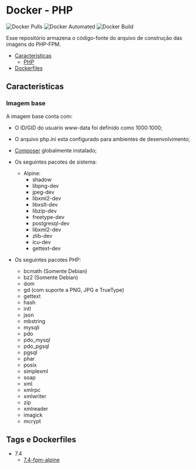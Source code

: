 # Docker - PHP

![Docker Pulls](https://img.shields.io/docker/pulls/mestre8d/php.svg)
![Docker Automated](https://img.shields.io/docker/cloud/automated/mestre8d/php.svg)
![Docker Build](https://img.shields.io/docker/cloud/build/mestre8d/php.svg)

Esse repositório armazena o código-fonte do arquivo de construção das imagens do PHP-FPM.

* [Caracteristicas](#caracteristicas)
  * [PHP](#imagem-base)
* [Dockerfiles](#tags-e-dockerfiles)

## Caracteristicas

### Imagem base

A imagem base conta com:

* O ID/GID do usuario www-data foi definido como 1000:1000;
* O arquivo php.ini esta configurado para ambientes de desenvolvimento;
* [Composer](http://getcomposer.org/http://getcomposer.org/) globalmente instalado;
* Os seguintes pacotes de sistema:  
  * Alpine:
    * shadow 
    * libpng-dev
    * jpeg-dev
    * libxml2-dev
    * libxslt-dev
    * libzip-dev
    * freetype-dev
    * postgresql-dev 
    * libxml2-dev
    * zlib-dev
    * icu-dev
    * gettext-dev
    
* Os seguintes pacotes PHP:
  * bcmath (Somente Debian)
  * bz2 (Somente Debian)
  * dom
  * gd (com suporte a PNG, JPG e TrueType)
  * gettext
  * hash
  * intl
  * json
  * mbstring
  * mysqli
  * pdo 
  * pdo_mysql
  * pdo_pgsql 
  * pgsql 
  * phar
  * posix 
  * simplexml 
  * soap 
  * xml 
  * xmlrpc
  * xmlwriter 
  * zip
  * xmlreader
  * imagick
  * mcrypt

## Tags e Dockerfiles

* 7.4
  * [7.4-fpm-alpine](7.4/fpm/alpine/Dockerfile)



  
